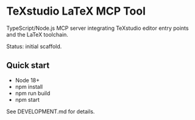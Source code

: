 ﻿# TeXstudio LaTeX MCP Tool

TypeScript/Node.js MCP server integrating TeXstudio editor entry points and the LaTeX toolchain.

Status: initial scaffold.

## Quick start
- Node 18+
- npm install
- npm run build
- npm start

See DEVELOPMENT.md for details.
